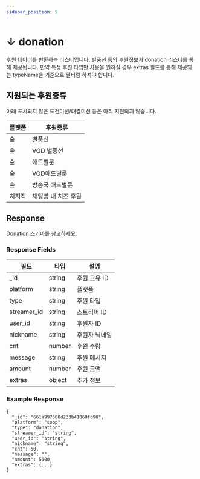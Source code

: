 ```yaml
---
sidebar_position: 5
---
```


# ↓ donation

후원 데이터를 반환하는 리스너입니다. 별풍선 등의 후원정보가 donation 리스너를 통해 제공됩니다.
만약 특정 후원 타입만 사용을 원하실 경우 extras 필드를 통해 제공되는 typeName을 기준으로 필터링 하셔야 합니다.

## 지원되는 후원종류

아래 표시되지 않은 도전미션/대결미션 등은 아직 지원되지 않습니다.

| 플랫폼 | 후원종류            |
| ------ | ------------------- |
| 숲     | 별풍선              |
| 숲     | VOD 별풍선          |
| 숲     | 애드벌룬            |
| 숲     | VOD애드벌룬         |
| 숲     | 방송국 애드벌룬     |
| 치지직 | 채팅방 내 치즈 후원 |

## Response

[Donation 스키마](/docs/schemas/donation)를 참고하세요.

### Response Fields

| 필드        | 타입   | 설명          |
| ----------- | ------ | ------------- |
| \_id        | string | 후원 고유 ID  |
| platform    | string | 플랫폼        |
| type        | string | 후원 타입     |
| streamer_id | string | 스트리머 ID   |
| user_id     | string | 후원자 ID     |
| nickname    | string | 후원자 닉네임 |
| cnt         | number | 후원 수량     |
| message     | string | 후원 메시지   |
| amount      | number | 후원 금액     |
| extras      | object | 추가 정보     |

### Example Response

```
{
  "_id": "661a997508d233b41860fb90",
  "platform": "soop",
  "type": "donation",
  "streamer_id": "string",
  "user_id": "string",
  "nickname": "string",
  "cnt": 50,
  "message": "",
  "amount": 5000,
  "extras": {...}
}
```
